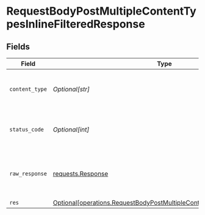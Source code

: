 # RequestBodyPostMultipleContentTypesInlineFilteredResponse


## Fields

| Field                                                                                                                                                            | Type                                                                                                                                                             | Required                                                                                                                                                         | Description                                                                                                                                                      |
| ---------------------------------------------------------------------------------------------------------------------------------------------------------------- | ---------------------------------------------------------------------------------------------------------------------------------------------------------------- | ---------------------------------------------------------------------------------------------------------------------------------------------------------------- | ---------------------------------------------------------------------------------------------------------------------------------------------------------------- |
| `content_type`                                                                                                                                                   | *Optional[str]*                                                                                                                                                  | :heavy_check_mark:                                                                                                                                               | HTTP response content type for this operation                                                                                                                    |
| `status_code`                                                                                                                                                    | *Optional[int]*                                                                                                                                                  | :heavy_check_mark:                                                                                                                                               | HTTP response status code for this operation                                                                                                                     |
| `raw_response`                                                                                                                                                   | [requests.Response](https://requests.readthedocs.io/en/latest/api/#requests.Response)                                                                            | :heavy_minus_sign:                                                                                                                                               | Raw HTTP response; suitable for custom response parsing                                                                                                          |
| `res`                                                                                                                                                            | [Optional[operations.RequestBodyPostMultipleContentTypesInlineFilteredRes]](undefined/models/operations/requestbodypostmultiplecontenttypesinlinefilteredres.md) | :heavy_minus_sign:                                                                                                                                               | OK                                                                                                                                                               |